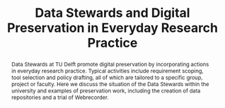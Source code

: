 ---
abstract: Data Stewards at TU Delft promote digital preservation by incorporating
  actions in everyday research practice. Typical activities include requirement scoping,
  tool selection and policy drafting, all of which are tailored to a specific group,
  project or faculty. Here we discuss the situation of the Data Stewards within the
  university and examples of preservation work, including the creation of data repositories
  and a trial of Webrecorder.
creators:
- Love, J.S.
- Wang, Yan
- Plomp, Esther
date: null
document_url: https://services.phaidra.univie.ac.at/api/object/o:1081735/download
grand_parent: iPRES
institutions: []
keywords: []
landing_page_url: https://phaidra.univie.ac.at/o:1081735
language: eng
layout: publication
license: CC BY 4.0 International
notes_url: null
parent: iPRES 2019
publication_type: paper
size: 233245
slides_url: null
source_name: iPRES
title: 'Data Stewards and Digital Preservation in Everyday Research Practice '
year: 2019
---